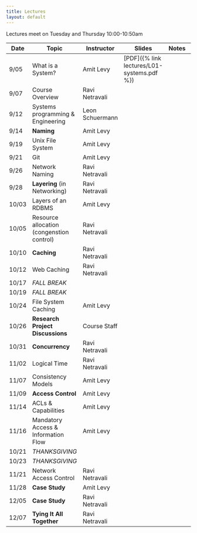 ```yaml
---
title: Lectures
layout: default
---
```


Lectures meet on Tuesday and Thursday 10:00-10:50am


| Date  | Topic                                     | Instructor      | Slides                                     | Notes | Reading |
|-------|-------------------------------------------|-----------------|--------------------------------------------|-------|---------|
| 9/05  | What is a System?                         | Amit Levy       | [PDF]({% link lectures/L01-systems.pdf %}) |       |         |
| 9/07  | Course Overview                           | Ravi Netravali  |                                            |       |         |
| 9/12  | Systems programming & Engineering         | Leon Schuermann |                                            |       |         |
| 9/14  | **Naming**                                | Amit Levy       |                                            |       |         |
| 9/19  | Unix File System                          | Amit Levy       |                                            |       |         |
| 9/21  | Git                                       | Amit Levy       |                                            |       |         |
| 9/26  | Network Naming                            | Ravi Netravali  |                                            |       |         |
| 9/28  | **Layering** (in Networking)              | Ravi Netravali  |                                            |       |         |
| 10/03 | Layers of an RDBMS                        | Amit Levy       |                                            |       |         |
| 10/05 | Resource allocation (congenstion control) | Ravi Netravali  |                                            |       |         |
| 10/10 | **Caching**                               | Ravi Netravali  |                                            |       |         |
| 10/12 | Web Caching                               | Ravi Netravali  |                                            |       |         |
| 10/17 | <span class="break">*FALL BREAK*</span>   |                 |                                            |       |         |
| 10/19 | <span class="break">*FALL BREAK*</span>   |                 |                                            |       |         |
| 10/24 | File System Caching                       | Amit Levy       |                                            |       |         |
| 10/26 | **Research Project Discussions**          | Course Staff    |                                            |       |         |
| 10/31 | **Concurrency**                           | Ravi Netravali  |                                            |       |         |
| 11/02 | Logical Time                              | Ravi Netravali  |                                            |       |         |
| 11/07 | Consistency Models                        | Amit Levy       |                                            |       |         |
| 11/09 | **Access Control**                        | Amit Levy       |                                            |       |         |
| 11/14 | ACLs & Capabilities                       | Amit Levy       |                                            |       |         |
| 11/16 | Mandatory Access & Information Flow       | Amit Levy       |                                            |       |         |
| 10/21 | <span class="break">*THANKSGIVING*</span> |                 |                                            |       |         |
| 10/23 | <span class="break">*THANKSGIVING*</span> |                 |                                            |       |         |
| 11/21 | Network Access Control                    | Ravi Netravali  |                                            |       |         |
| 11/28 | **Case Study**                            | Amit Levy       |                                            |       |         |
| 12/05 | **Case Study**                            | Ravi Netravali  |                                            |       |         |
| 12/07 | **Tying It All Together**                 | Ravi Netravali  |                                            |       |         |

<!--
| 4/21 | **Ask Us Anything** | Amit Levy & Jennifer Rexford | | | No slides, come with your questions about systems. |
 
-->
